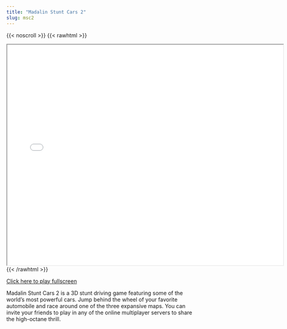 ```yaml
---
title: "Madalin Stunt Cars 2"
slug: msc2
---
```


{{< noscroll >}}
{{< rawhtml >}}
<iframe width="720" height="576" name="iframe" src="/cjs-garchive/msc2/index.html"></iframe>
{{< /rawhtml >}}

[Click here to play fullscreen](/cjs-garchive/msc2/index.html)

Madalin Stunt Cars 2 is a 3D stunt driving game featuring some of the world’s most powerful cars. Jump behind the wheel of your favorite automobile and race around one of the three expansive maps. You can invite your friends to play in any of the online multiplayer servers to share the high-octane thrill. 
